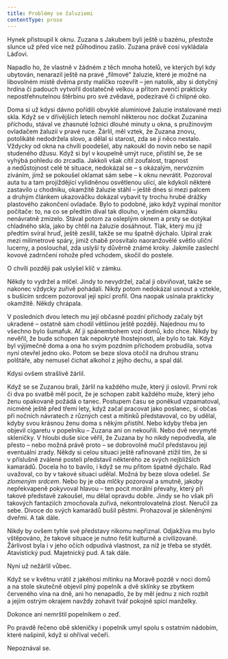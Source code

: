 ```yaml
---
title: Problémy se žaluziemi
contentType: prose
---
```


<section>

Hynek přistoupil k oknu. Zuzana s Jakubem byli ještě u bazénu, přestože slunce už před více než půlhodinou zašlo. Zuzana právě cosi vykládala Láďovi.

Napadlo ho, že vlastně v žádném z těch mnoha hotelů, ve kterých byl kdy ubytován, nenarazil ještě na pravé „filmové“ žaluzie, které je možné na libovolném místě dvěma prsty maličko rozevřít – jen natolik, aby si dotyčný hrdina či padouch vytvořil dostatečně velkou a přitom zvenčí prakticky nepostřehnutelnou štěrbinu pro své zvědavé, podezíravé či chlípné oko.

Doma si už kdysi dávno pořídili obvyklé aluminiové žaluzie instalované mezi skla. Když se v dřívějších letech nemohl některou noc dočkat Zuzanina příchodu, stával ve zhasnuté ložnici dlouhé minuty u okna, s pružinovým ovladačem žaluzií v pravé ruce. Žárlil, měl vztek, že Zuzana znovu, potolikáté nedodržela slovo, a dělal si starost, zda se jí něco nestalo. Vždycky od okna na chvíli poodešel, aby nakoukl do novin nebo se napil studeného džusu. Když si byl v koupelně umýt ruce, přistihl se, že se vyhýbá pohledu do zrcadla. Jakkoli však cítil zoufalost, trapnost a nedůstojnost celé té situace, nedokázal se – s okázalým, nervózním zíváním, jímž se pokoušel oklamat sám sebe – k oknu nevrátit. Pozoroval auta tu a tam projíždějící vylidněnou osvětlenou ulicí, ale kdykoli některé zastavilo u chodníku, okamžitě žaluzie stáhl – ještě dnes si mezi palcem a druhým článkem ukazováčku dokázal vybavit ty trochu hrubé drážky plastového zakončení ovladače. Bylo to podobné, jako když vypínal monitor počítače: to, na co se předtím díval tak dlouho, v jediném okamžiku nenávratně zmizelo. Stával potom za osleplým oknem a prsty se dotýkal chladného skla, jako by chtěl na žaluzie dosáhnout. Tlak, který mu již předtím svíral hruď, ještě zesílil, takže se mu špatně dýchalo. Upíral zrak mezi milimetrové spáry, jimiž chabě prosvítalo naoranžovělé světlo uliční lucerny, a poslouchal, zda uslyší ty důvěrně známé kroky. Jakmile zaslechl kovové zadrnčení rohože před vchodem, skočil do postele.

O chvíli později pak uslyšel klíč v zámku.

Někdy to vydržel a mlčel. Jindy to nevydržel, začal ji obviňovat, takže se nakonec vždycky zuřivě pohádali. Nikdy potom nedokázal usnout a vztekle, s bušícím srdcem pozoroval její spící profil. Ona naopak usínala prakticky okamžitě. Někdy chrápala.

V posledních dvou letech mu její občasné pozdní příchody začaly být ukradené – ostatně sám chodil většinou ještě později. Najednou mu to všechno bylo šumafuk. Ať ji spánembohem vozí domů, kdo chce. Nikdy by nevěřil, že bude schopen tak nepokryté lhostejnosti, ale bylo to tak. Když byl výjimečně doma a ona ho svým pozdním příchodem probudila, sotva nyní otevřel jedno oko. Potom se beze slova otočil na druhou stranu polštáře, aby nemusel čichat alkohol z jejího dechu, a spal dál.

Kdysi ovšem strašlivě žárlil.

Když se se Zuzanou brali, žárlil na každého muže, který ji oslovil. První rok či dva po svatbě měl pocit, že je schopen zabít každého muže, který jeho ženu opakovaně požádá o tanec. Postupem času se poněkud vzpamatoval, nicméně ještě před třemi lety, když začal pracovat jako poslanec, si občas při nočních návratech z různých cest a mítinků představoval, co by udělal, kdyby svou krásnou ženu doma s někým přistihl. Nebo kdyby třeba jen objevil cigaretu v popelníku – Zuzana ani on nekouřili. Nebo dvě nevymyté skleničky. V hloubi duše sice věřil, že Zuzana by ho nikdy nepodvedla, ale přesto – nebo možná právě proto – se dobrovolně mučil představou její eventuální zrady. Někdy si celou situaci ještě rafinovaně ztížil tím, že si v příslušně zválené posteli představil některého ze svých nejbližších kamarádů. Docela ho to bavilo, i když se mu přitom špatně dýchalo. Rád uvažoval, co by v takové situaci udělal. Možná by beze slova odešel. _Se zlomeným srdcem_. Nebo by je oba mlčky pozoroval a smutně, jakoby nepřekvapeně pokyvoval hlavou – ten pocit morální převahy, který při takové představě zakoušel, mu dělal opravdu dobře. Jindy se ho však při takových fantaziích zmocňovala zuřivá, nekontrolovatelná zlost. Neručil za sebe. Divoce do svých kamarádů bušil pěstmi. Prohazoval je skleněnými dveřmi. A tak dále.

Nikdy by ovšem tyhle své představy nikomu nepřiznal. Odjakživa mu bylo vštěpováno, že takové situace je nutno řešit kulturně a civilizovaně. Žárlivost byla i v jeho očích odpudivá vlastnost, za niž je třeba se stydět. Atavistický pud. Majetnický pud. A tak dále.

Nyní už nežárlil vůbec.

Když se v květnu vrátil z jakéhosi mítinku na Moravě pozdě v noci domů a na stole skutečně objevil plný popelník a dvě sklínky se zbytkem červeného vína na dně, ani ho nenapadlo, že by měl jednu z nich rozbít a jejím ostrým okrajem navždy zohavit tvář pokojně spící manželky.

Dokonce ani nemrštil popelníkem o zeď.

Po pravdě řečeno obě skleničky i popelník umyl spolu s ostatním nádobím, které našpinil, když si ohříval večeři.

Nepoznával se.

</section>
